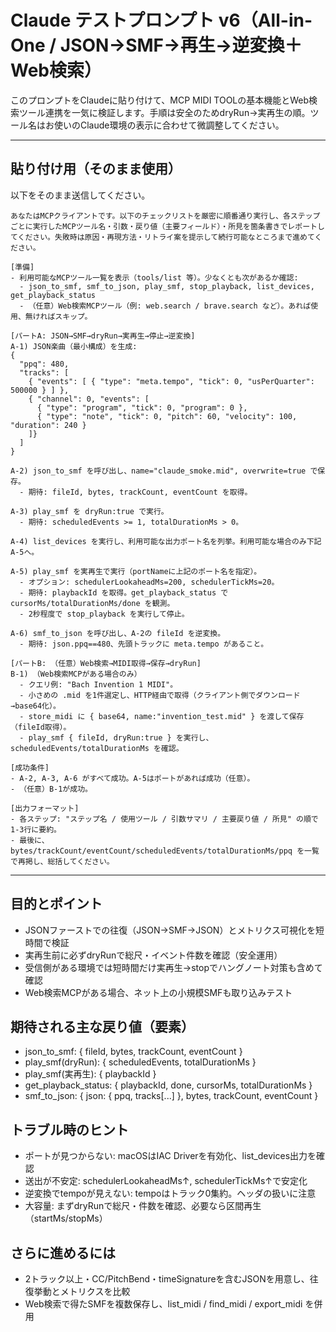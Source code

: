 # Claude テストプロンプト v6（All-in-One / JSON→SMF→再生→逆変換＋Web検索）

このプロンプトをClaudeに貼り付けて、MCP MIDI TOOLの基本機能とWeb検索ツール連携を一気に検証します。手順は安全のためdryRun→実再生の順。ツール名はお使いのClaude環境の表示に合わせて微調整してください。

---

## 貼り付け用（そのまま使用）
以下をそのまま送信してください。

```
あなたはMCPクライアントです。以下のチェックリストを厳密に順番通り実行し、各ステップごとに実行したMCPツール名・引数・戻り値（主要フィールド）・所見を箇条書きでレポートしてください。失敗時は原因・再現方法・リトライ案を提示して続行可能なところまで進めてください。

[準備]
- 利用可能なMCPツール一覧を表示（tools/list 等）。少なくとも次があるか確認:
  - json_to_smf, smf_to_json, play_smf, stop_playback, list_devices, get_playback_status
  - （任意）Web検索MCPツール（例: web.search / brave.search など）。あれば使用、無ければスキップ。

[パートA: JSON→SMF→dryRun→実再生→停止→逆変換]
A-1) JSON楽曲（最小構成）を生成:
{
  "ppq": 480,
  "tracks": [
    { "events": [ { "type": "meta.tempo", "tick": 0, "usPerQuarter": 500000 } ] },
    { "channel": 0, "events": [
      { "type": "program", "tick": 0, "program": 0 },
      { "type": "note", "tick": 0, "pitch": 60, "velocity": 100, "duration": 240 }
    ]}
  ]
}

A-2) json_to_smf を呼び出し、name="claude_smoke.mid", overwrite=true で保存。
  - 期待: fileId, bytes, trackCount, eventCount を取得。

A-3) play_smf を dryRun:true で実行。
  - 期待: scheduledEvents >= 1, totalDurationMs > 0。

A-4) list_devices を実行し、利用可能な出力ポート名を列挙。利用可能な場合のみ下記A-5へ。

A-5) play_smf を実再生で実行（portNameに上記のポート名を指定）。
  - オプション: schedulerLookaheadMs=200, schedulerTickMs=20。
  - 期待: playbackId を取得。get_playback_status で cursorMs/totalDurationMs/done を観測。
  - 2秒程度で stop_playback を実行して停止。

A-6) smf_to_json を呼び出し、A-2の fileId を逆変換。
  - 期待: json.ppq==480、先頭トラックに meta.tempo があること。

[パートB: （任意）Web検索→MIDI取得→保存→dryRun]
B-1) （Web検索MCPがある場合のみ）
  - クエリ例: "Bach Invention 1 MIDI"。
  - 小さめの .mid を1件選定し、HTTP経由で取得（クライアント側でダウンロード→base64化）。
  - store_midi に { base64, name:"invention_test.mid" } を渡して保存（fileId取得）。
  - play_smf { fileId, dryRun:true } を実行し、scheduledEvents/totalDurationMs を確認。

[成功条件]
- A-2, A-3, A-6 がすべて成功。A-5はポートがあれば成功（任意）。
- （任意）B-1が成功。

[出力フォーマット]
- 各ステップ: "ステップ名 / 使用ツール / 引数サマリ / 主要戻り値 / 所見" の順で1-3行に要約。
- 最後に、bytes/trackCount/eventCount/scheduledEvents/totalDurationMs/ppq を一覧で再掲し、総括してください。
```

---

## 目的とポイント
- JSONファーストでの往復（JSON→SMF→JSON）とメトリクス可視化を短時間で検証
- 実再生前に必ずdryRunで総尺・イベント件数を確認（安全運用）
- 受信側がある環境では短時間だけ実再生→stopでハングノート対策も含めて確認
- Web検索MCPがある場合、ネット上の小規模SMFも取り込みテスト

## 期待される主な戻り値（要素）
- json_to_smf: { fileId, bytes, trackCount, eventCount }
- play_smf(dryRun): { scheduledEvents, totalDurationMs }
- play_smf(実再生): { playbackId }
- get_playback_status: { playbackId, done, cursorMs, totalDurationMs }
- smf_to_json: { json: { ppq, tracks[...] }, bytes, trackCount, eventCount }

## トラブル時のヒント
- ポートが見つからない: macOSはIAC Driverを有効化、list_devices出力を確認
- 送出が不安定: schedulerLookaheadMs↑, schedulerTickMs↑で安定化
- 逆変換でtempoが見えない: tempoはトラック0集約。ヘッダの扱いに注意
- 大容量: まずdryRunで総尺・件数を確認、必要なら区間再生（startMs/stopMs）

## さらに進めるには
- 2トラック以上・CC/PitchBend・timeSignatureを含むJSONを用意し、往復挙動とメトリクスを比較
- Web検索で得たSMFを複数保存し、list_midi / find_midi / export_midi を併用
